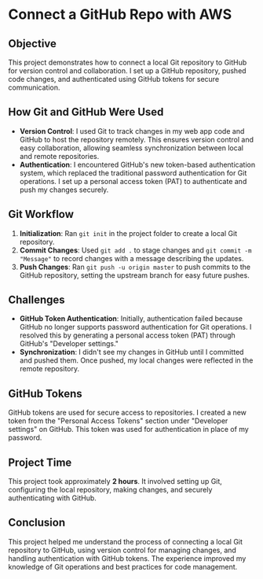 # **Connect a GitHub Repo with AWS**

## **Objective**
This project demonstrates how to connect a local Git repository to GitHub for version control and collaboration. I set up a GitHub repository, pushed code changes, and authenticated using GitHub tokens for secure communication.

## **How Git and GitHub Were Used**
- **Version Control**: I used Git to track changes in my web app code and GitHub to host the repository remotely. This ensures version control and easy collaboration, allowing seamless synchronization between local and remote repositories.
- **Authentication**: I encountered GitHub's new token-based authentication system, which replaced the traditional password authentication for Git operations. I set up a personal access token (PAT) to authenticate and push my changes securely.

## **Git Workflow**
1. **Initialization**: Ran `git init` in the project folder to create a local Git repository.
2. **Commit Changes**: Used `git add .` to stage changes and `git commit -m "Message"` to record changes with a message describing the updates.
3. **Push Changes**: Ran `git push -u origin master` to push commits to the GitHub repository, setting the upstream branch for easy future pushes.

## **Challenges**
- **GitHub Token Authentication**: Initially, authentication failed because GitHub no longer supports password authentication for Git operations. I resolved this by generating a personal access token (PAT) through GitHub's "Developer settings."
- **Synchronization**: I didn't see my changes in GitHub until I committed and pushed them. Once pushed, my local changes were reflected in the remote repository.

## **GitHub Tokens**
GitHub tokens are used for secure access to repositories. I created a new token from the "Personal Access Tokens" section under "Developer settings" on GitHub. This token was used for authentication in place of my password.

## **Project Time**
This project took approximately **2 hours**. It involved setting up Git, configuring the local repository, making changes, and securely authenticating with GitHub.

## **Conclusion**
This project helped me understand the process of connecting a local Git repository to GitHub, using version control for managing changes, and handling authentication with GitHub tokens. The experience improved my knowledge of Git operations and best practices for code management.

